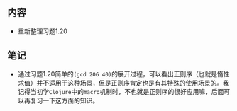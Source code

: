## 内容

- 重新整理习题1.20

## 笔记
- 通过习题1.20简单的`(gcd 206 40)`的展开过程，可以看出正则序（也就是惰性求值）并不适用于这种场景，但是正则序肯定也是有其特殊的使用场景的。我记得当初学`Clojure`中的`macro`机制时，不也就是正则序的很好应用嘛，后面可以再复习一下这方面的知识。